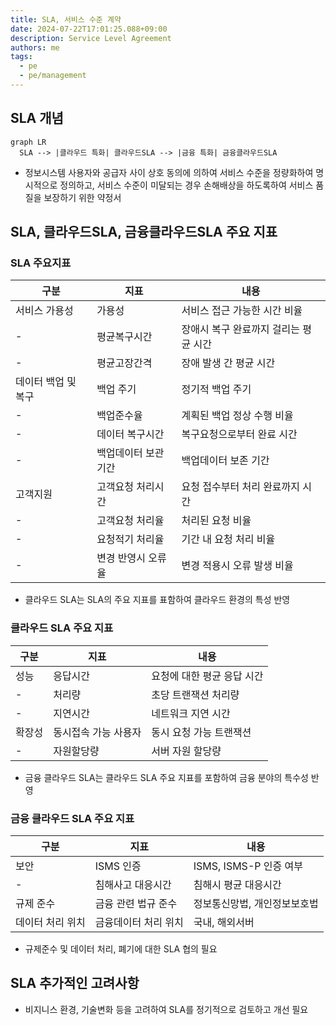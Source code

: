 ```yaml
---
title: SLA, 서비스 수준 계약
date: 2024-07-22T17:01:25.088+09:00
description: Service Level Agreement
authors: me
tags: 
  - pe
  - pe/management
---
```


## SLA 개념

```mermaid
graph LR
  SLA --> |클라우드 특화| 클라우드SLA --> |금융 특화| 금융클라우드SLA
```

- 정보시스템 사용자와 공급자 사이 상호 동의에 의하여 서비스 수준을 정량화하여 명시적으로 정의하고, 서비스 수준이 미달되는 경우 손해배상을 하도록하여 서비스 품질을 보장하기 위한 약정서

## SLA, 클라우드SLA, 금융클라우드SLA 주요 지표

### SLA 주요지표

| 구분 | 지표 | 내용 |
| --- | --- | --- |
| 서비스 가용성 | 가용성 | 서비스 접근 가능한 시간 비율 |
| - | 평균복구시간 | 장애시 복구 완료까지 걸리는 평균 시간 |
| - | 평균고장간격 | 장애 발생 간 평균 시간 |
| 데이터 백업 및 복구 | 백업 주기 | 정기적 백업 주기 |
| - | 백업준수율 | 계획된 백업 정상 수행 비율 |
| - | 데이터 복구시간 | 복구요청으로부터 완료 시간 |
| - | 백업데이터 보관기간 | 백업데이터 보존 기간 |
| 고객지원 | 고객요청 처리시간 | 요청 접수부터 처리 완료까지 시간 |
| - | 고객요청 처리율 | 처리된 요청 비율 |
| - | 요청적기 처리율 | 기간 내 요청 처리 비율 |
| - | 변경 반영시 오류율 | 변경 적용시 오류 발생 비율 |

- 클라우드 SLA는 SLA의 주요 지표를 표함하여 클라우드 환경의 특성 반영

### 클라우드 SLA 주요 지표

| 구분 | 지표 | 내용 |
| --- | --- | --- |
| 성능 | 응답시간 | 요청에 대한 평균 응답 시간 |
| - | 처리량 | 초당 트랜잭션 처리량 |
| - | 지연시간 | 네트워크 지연 시간 |
| 확장성 | 동시접속 가능 사용자 | 동시 요청 가능 트랜잭션 |
| - | 자원할당량 | 서버 자원 할당량 |

- 금융 클라우드 SLA는 클라우드 SLA 주요 지표를 포함하여 금융 분야의 특수성 반영

### 금융 클라우드 SLA 주요 지표

| 구분 | 지표 | 내용 |
| --- | --- | --- |
| 보안 | ISMS 인증 | ISMS, ISMS-P 인증 여부 |
| - | 침해사고 대응시간 | 침해시 평균 대응시간 |
| 규제 준수 | 금융 관련 법규 준수 | 정보통신망법, 개인정보보호법 |
| 데이터 처리 위치 | 금융데이터 처리 위치 | 국내, 해외서버 |

- 규제준수 및 데이터 처리, 폐기에 대한 SLA 협의 필요

## SLA 추가적인 고려사항

- 비지니스 환경, 기술변화 등을 고려하여 SLA를 정기적으로 검토하고 개선 필요
